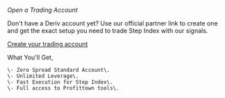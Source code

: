 *Open a Trading Account*

Don\'t have a Deriv account yet\?
Use our official partner link to create one and get the exact setup you need to trade Step Index with our signals\.

[Create your trading account](%link%)


What You\'ll Get\,

```
\- Zero Spread Standard Account\.
\- Unlimited Leverage\.
\- Fast Execution for Step Index\.
\- Full access to Profittown tools\.
```